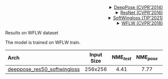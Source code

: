 <!-- [ALGORITHM] -->

<details>
<summary align="right"><a href="http://openaccess.thecvf.com/content_cvpr_2014/html/Toshev_DeepPose_Human_Pose_2014_CVPR_paper.html">DeepPose (CVPR'2014)</a></summary>

```bibtex
@inproceedings{toshev2014deeppose,
  title={Deeppose: Human pose estimation via deep neural networks},
  author={Toshev, Alexander and Szegedy, Christian},
  booktitle={Proceedings of the IEEE conference on computer vision and pattern recognition},
  pages={1653--1660},
  year={2014}
}
```

</details>

<!-- [BACKBONE] -->

<details>
<summary align="right"><a href="http://openaccess.thecvf.com/content_cvpr_2016/html/He_Deep_Residual_Learning_CVPR_2016_paper.html">ResNet (CVPR'2016)</a></summary>

```bibtex
@inproceedings{he2016deep,
  title={Deep residual learning for image recognition},
  author={He, Kaiming and Zhang, Xiangyu and Ren, Shaoqing and Sun, Jian},
  booktitle={Proceedings of the IEEE conference on computer vision and pattern recognition},
  pages={770--778},
  year={2016}
}
```

</details>

<!-- [ALGORITHM] -->

<details>
<summary align="right"><a href="https://ieeexplore.ieee.org/document/9442331/">SoftWingloss (TIP'2021)</a></summary>

```bibtex
@article{lin2021structure,
  title={Structure-Coherent Deep Feature Learning for Robust Face Alignment},
  author={Lin, Chunze and Zhu, Beier and Wang, Quan and Liao, Renjie and Qian, Chen and Lu, Jiwen and Zhou, Jie},
  journal={IEEE Transactions on Image Processing},
  year={2021},
  publisher={IEEE}
}
```

</details>

<!-- [DATASET] -->

<details>
<summary align="right"><a href="http://openaccess.thecvf.com/content_cvpr_2018/html/Wu_Look_at_Boundary_CVPR_2018_paper.html">WFLW (CVPR'2018)</a></summary>

```bibtex
@inproceedings{wu2018look,
  title={Look at boundary: A boundary-aware face alignment algorithm},
  author={Wu, Wayne and Qian, Chen and Yang, Shuo and Wang, Quan and Cai, Yici and Zhou, Qiang},
  booktitle={Proceedings of the IEEE conference on computer vision and pattern recognition},
  pages={2129--2138},
  year={2018}
}
```

</details>

Results on WFLW dataset

The model is trained on WFLW train.

| Arch       | Input Size | NME<sub>*test*</sub> | NME<sub>*pose*</sub> | NME<sub>*illumination*</sub> | NME<sub>*occlusion*</sub> | NME<sub>*blur*</sub> | NME<sub>*makeup*</sub> | NME<sub>*expression*</sub> |    ckpt    |    log    |
| :--------- | :--------: | :------------------: | :------------------: | :--------------------------: | :-----------------------: | :------------------: | :--------------------: | :------------------------: | :--------: | :-------: |
| [deeppose_res50_softwingloss](/configs/face/2d_kpt_sview_rgb_img/deeppose/wflw/res50_wflw_256x256_softwingloss.py) |  256x256   |         4.41         |         7.77         |             4.37             |           5.27            |         5.01         |          4.36          |            4.70            | [ckpt](https://download.openmmlab.com/mmpose/face/deeppose/deeppose_res50_wflw_256x256_softwingloss-4d34f22a_20211212.pth) | [log](https://download.openmmlab.com/mmpose/face/deeppose/deeppose_res50_wflw_256x256_softwingloss_20211212.log.json) |
